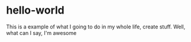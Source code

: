 # hello-world
This is a example of what I going to do in my whole life, create stuff.
Well, what can I say, I'm awesome 
